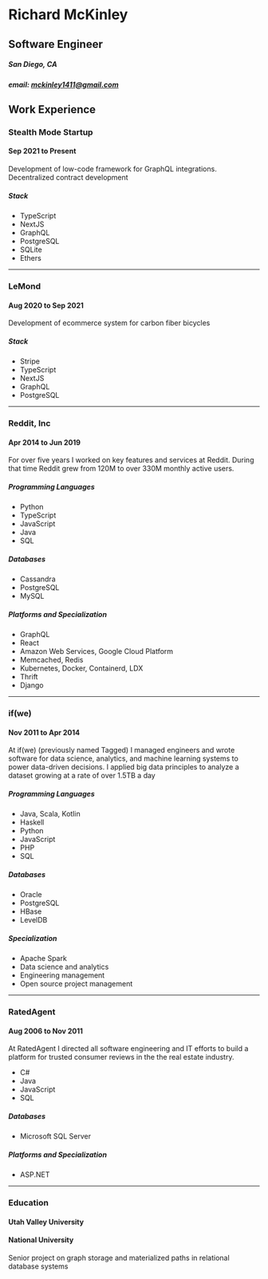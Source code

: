 # Richard McKinley
## Software Engineer
##### San Diego, CA
##### email: mckinley1411@gmail.com

## Work Experience




### Stealth Mode Startup
#### Sep 2021 to Present

Development of low-code framework for GraphQL integrations. Decentralized contract development

##### Stack
  * TypeScript
  * NextJS
  * GraphQL
  * PostgreSQL
  * SQLite
  * Ethers


_____


### LeMond
#### Aug 2020 to Sep 2021

Development of ecommerce system for carbon fiber bicycles

##### Stack
  * Stripe
  * TypeScript
  * NextJS
  * GraphQL
  * PostgreSQL


_____


### Reddit, Inc
#### Apr 2014 to Jun 2019

For over five years I worked on key features and services at Reddit. During that time Reddit grew from 120M to over 330M monthly active users.

##### Programming Languages
  * Python
  * TypeScript
  * JavaScript
  * Java
  * SQL
##### Databases
  * Cassandra
  * PostgreSQL
  * MySQL
##### Platforms and Specialization
  * GraphQL
  * React
  * Amazon Web Services, Google Cloud Platform
  * Memcached, Redis
  * Kubernetes, Docker, Containerd, LDX
  * Thrift
  * Django


_____


### if(we)
#### Nov 2011 to Apr 2014

At if(we) (previously named Tagged) I managed engineers and wrote software for data science, analytics, and machine learning systems to power data-driven decisions. I applied big data principles to analyze a dataset growing at a rate of over 1.5TB a day

##### Programming Languages
  * Java, Scala, Kotlin
  * Haskell
  * Python
  * JavaScript
  * PHP
  * SQL
##### Databases
  * Oracle
  * PostgreSQL
  * HBase
  * LevelDB
##### Specialization
  * Apache Spark
  * Data science and analytics
  * Engineering management
  * Open source project management


_____


### RatedAgent
#### Aug 2006 to Nov 2011

At RatedAgent I directed all software engineering and IT efforts to build a platform for trusted consumer reviews in the the real estate industry.

  * C#
  * Java
  * JavaScript
  * SQL
##### Databases
  * Microsoft SQL Server
##### Platforms and Specialization
  * ASP.NET


_____


### Education
#### Utah Valley University
#### National University
Senior project on graph storage and materialized paths in relational database systems
